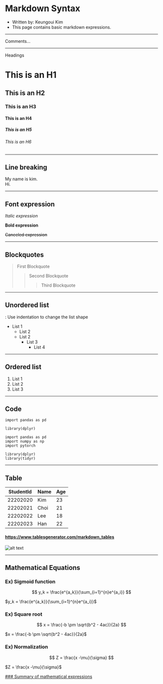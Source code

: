 # Markdown Syntax
- Written by: Keungoui Kim
- This page contains basic markdown expressions.

----------------------------------------

Comments... <!-- Comments... -->

----------------------------------------
Headings
# This is an H1

## This is an H2

### This is an H3

#### This is an H4

##### This is an H5

###### This is an H6

----------------------------------------

## **Line breaking**

My name is kim. <br> Hi.

----------------------------------------

## **Font expression**

_Italic expression_

**Bold expression**

 ~~Canceled expression~~ 

----------------------------------------

## **Blockquotes**

> First Blockquote
>> Second Blockquote
>>> Third Blockquote 

----------------------------------------

## **Unordered list**

 : Use indentation to change the list shape

 * List 1
    * List 2
    * List 2
        * List 3
            * List 4


----------------------------------------

## **Ordered list** 

1. List 1
2. List 2
3. List 3

----------------------------------------

## **Code** 

`import pandas as pd`

`library(dplyr)`

```
import pandas as pd
import numpy as np
import pytorch

library(dplyr)
library(tidyr)
```

----------------------------------------

## **Table** 

| StudentId | Name | Age |
| --- | --- | --- |
| 22202020 | Kim | 23 |
| 22202021 | Choi | 21 |
| 22202022 | Lee | 18 |
| 22202023 | Han | 22 |

#### https://www.tablesgenerator.com/markdown_tables

![alt text](files/markdown_table.png)


----------------------------------------

## **Mathematical Equations** 

### Ex) Sigmoid function
$$
y_k = \frac{e^{a_k}}{\sum_{i=1}^{n}e^{a_i}}
$$

$y_k = \frac{e^{a_k}}{\sum_{i=1}^{n}e^{a_i}}$


### Ex) Square root
$$
x = \frac{-b \pm \sqrt{b^2 - 4ac}}{2a}
$$

$x = \frac{-b \pm \sqrt{b^2 - 4ac}}{2a}$


### Ex) Normalization
$$
Z = \frac{x -\mu}{\sigma}
$$

$Z = \frac{x -\mu}{\sigma}$

[### <ins>Summary of mathematical expressions</ins>](https://rpruim.github.io/s341/S19/from-class/MathinRmd.html)
